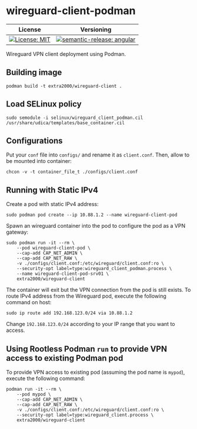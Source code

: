 # wireguard-client-podman

| License | Versioning |
| ------- | ---------- |
| [![License: MIT](https://img.shields.io/badge/License-MIT-yellow.svg)](https://opensource.org/licenses/MIT) | [![semantic-release: angular](https://img.shields.io/badge/semantic--release-angular-e10079?logo=semantic-release)](https://github.com/semantic-release/semantic-release) |

Wireguard VPN client deployment using Podman.


## Building image

```
podman build -t extra2000/wireguard-client .
```


## Load SELinux policy

```
sudo semodule -i selinux/wireguard_client_podman.cil /usr/share/udica/templates/base_container.cil
```


## Configurations

Put your `conf` file into `configs/` and rename it as `client.conf`. Then, allow to be mounted into container:
```
chcon -v -t container_file_t ./configs/client.conf
```


## Running with Static IPv4

Create a pod with static IPv4 address:
```
sudo podman pod create --ip 10.88.1.2 --name wireguard-client-pod
```

Spawn an wireguard container into the pod to configure the pod as a VPN gateway:
```
sudo podman run -it --rm \
    --pod wireguard-client-pod \
    --cap-add CAP_NET_ADMIN \
    --cap-add CAP_NET_RAW \
    -v ./configs/client.conf:/etc/wireguard/client.conf:ro \
    --security-opt label=type:wireguard_client_podman.process \
    --name wireguard-client-pod-srv01 \
    extra2000/wireguard-client
```

The container will exit but the VPN connection from the pod is still exists. To route IPv4 address from the Wireguard pod, execute the following command on host:
```
sudo ip route add 192.168.123.0/24 via 10.88.1.2
```

Change `192.168.123.0/24` according to your IP range that you want to access.


## Using Rootless Podman `run` to provide VPN access to existing Podman pod

To provide VPN access to existing pod (assuming the pod name is `mypod`), execute the following command:
```
podman run -it --rm \
    --pod mypod \
    --cap-add CAP_NET_ADMIN \
    --cap-add CAP_NET_RAW \
    -v ./configs/client.conf:/etc/wireguard/client.conf:ro \
    --security-opt label=type:wireguard_client.process \
    extra2000/wireguard-client
```
